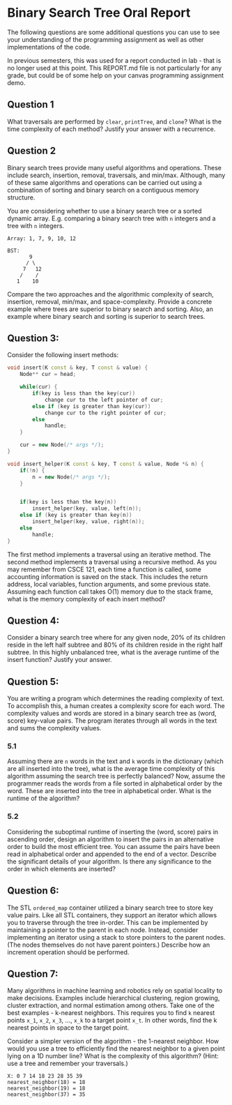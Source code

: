 Binary Search Tree Oral Report
===============================

The following questions are some additional questions you can use to see your understanding of the programming assignment as well as other implementations of the code.

In previous semesters, this was used for a report conducted in lab - that is no longer used at this point. This REPORT.md file is not particularly for any grade, but could be of some help on your canvas programming assignment demo.

Question 1
----------

What traversals are performed by `clear`, `printTree`, and `clone`? What is the time complexity of each method? Justify your answer with a recurrence.

Question 2
----------

 
Binary search trees provide many useful algorithms and operations. These include search, insertion, removal, traversals, and min/max. Although, many of these same algorithms and operations can be carried out using a combination of sorting and binary search on a contiguous memory structure.
 
You are considering whether to use a binary search tree or a sorted dynamic array. E.g. comparing a binary search tree with `n` integers and a tree with `n` integers.

```
Array: 1, 7, 9, 10, 12

BST:
       9
      / \
     7   12
    /    /
   1    10
```
 
Compare the two approaches and the algorithmic complexity of search, insertion, removal, min/max, and space-complexity. Provide a concrete example where trees are superior to binary search and sorting. Also, an example where binary search and sorting is superior to search trees.

Question 3:
-----------

Consider the following insert methods:

```C++
void insert(K const & key, T const & value) {
	Node** cur = head;

	while(cur) {
		if(key is less than the key(cur))
			change cur to the left pointer of cur;
		else if (key is greater than key(cur))
			change cur to the right pointer of cur;
		else
			handle;
	}

	cur = new Node(/* args */);
}
```

```C++
void insert_helper(K const & key, T const & value, Node *& n) {
	if(!n) {
		n = new Node(/* args */);
	}


	if(key is less than the key(n))
		insert_helper(key, value, left(n));
	else if (key is greater than key(n))
		insert_helper(key, value, right(n));
	else
		handle;
}
```


The first method implements a traversal using an iterative method. The second method implements a traversal using a recursive method.  As you may remember from CSCE 121, each time a function is called, some accounting information is saved on the stack. This includes the return address, local variables, function arguments, and some previous state. Assuming each function call takes O(1) memory due to the stack frame, what is the memory complexity of each insert method?

Question 4:
-----------

Consider a binary search tree where for any given node, 20% of its children reside in the left half subtree and 80% of its children reside in the right half subtree. In this highly unbalanced tree, what is the average runtime of the insert function? Justify your answer.

Question 5:
-----------

You are writing a program which determines the reading complexity of text. To accomplish this, a human creates a complexity score for each word. The complexity values and words are stored in a binary search tree as (word, score) key-value pairs. The program iterates through all words in the text and sums the complexity values. 

### 5.1

Assuming there are `n` words in the text and `k` words in the dictionary (which are all inserted into the tree), what is the average time complexity of this algorithm assuming the search tree is perfectly balanced? Now, assume the programmer reads the words from a file sorted in alphabetical order by the word. These are inserted into the tree in alphabetical order. What is the runtime of the algorithm?

### 5.2

Considering the suboptimal runtime of inserting the (word, score) pairs in ascending order, design an algorithm to insert the pairs in an alternative order to build the most efficient tree. You can assume the pairs have been read in alphabetical order and appended to the end of a vector. Describe the significant details of your algorithm. Is there any significance to the order in which elements are inserted?

Question 6:
-----------

The STL `ordered_map` container utilized a binary search tree to store key value pairs. Like all STL containers, they support an iterator which allows you to traverse through the tree in-order. This can be implemented by maintaining a pointer to the parent in each node. Instead, consider implementing an iterator using a stack to store pointers to the parent nodes. (The nodes themselves do not have parent pointers.) Describe how an increment operation should be performed.

Question 7:
-----------

Many algorithms in machine learning and robotics rely on spatial locality to make decisions. Examples include hierarchical clustering, region growing, cluster extraction, and normal estimation among others. Take one of the best examples - k-nearest neighbors. This requires you to find `k` nearest points `x_1`, `x_2`, `x_3`, …, `x_k` to a target point `x_t`. In other words, find the k nearest points in space to the target point. 

Consider a simpler version of the algorithm - the 1-nearest neighbor. How would you use a tree to efficiently find the nearest neighbor to a given point lying on a 1D number line? What is the complexity of this algorithm? (Hint: use a tree and remember your traversals.)

```
X: 0 7 14 18 23 28 35 39
nearest_neighbor(18) = 18
nearest_neighbor(19) = 18
nearest_neighbor(37) = 35
```
